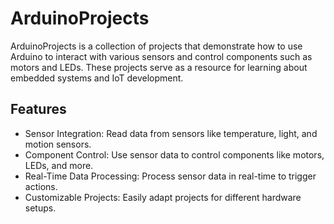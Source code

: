 # ArduinoProjects
ArduinoProjects is a collection of projects that demonstrate how to use Arduino to interact with various sensors and control components such as motors and LEDs. These projects serve as a resource for learning about embedded systems and IoT development.

## Features
- Sensor Integration: Read data from sensors like temperature, light, and motion sensors.
- Component Control: Use sensor data to control components like motors, LEDs, and more.
- Real-Time Data Processing: Process sensor data in real-time to trigger actions.
- Customizable Projects: Easily adapt projects for different hardware setups.
